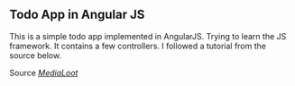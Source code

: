 ## Todo App in Angular JS

This is a simple todo app implemented in AngularJS. Trying to learn the JS framework.
It contains a few controllers. I followed a tutorial from the source below.

Source [*MediaLoot*](http://medialoot.com/blog/angularjs-for-absolute-beginners/)
